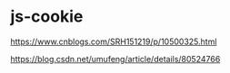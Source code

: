 # js-cookie
https://www.cnblogs.com/SRH151219/p/10500325.html

https://blog.csdn.net/umufeng/article/details/80524766
